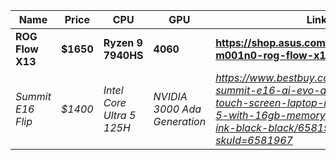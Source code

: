 | Name              | Price     | CPU                       | GPU                          | Link                                                                                                                                                                          |
| ----------------- | --------- | ------------------------- | ---------------------------- | ----------------------------------------------------------------------------------------------------------------------------------------------------------------------------- |
| **ROG Flow X13**  | **$1650** | **Ryzen 9 7940HS**        | **4060**                     | **https://shop.asus.com/us/rog/90nr0dt1-m001n0-rog-flow-x13-2023.html**                                                                                                       |
| *Summit E16 Flip* | *$1400*   | *Intel Core Ultra 5 125H* | *NVIDIA 3000 Ada Generation* | *https://www.bestbuy.com/site/msi-summit-e16-ai-evo-a1m-2-in-1-16-touch-screen-laptop-intel-core-ultra-5-with-16gb-memory-512-gb-ssd-ink-black-black/6581967.p?skuId=6581967* |
